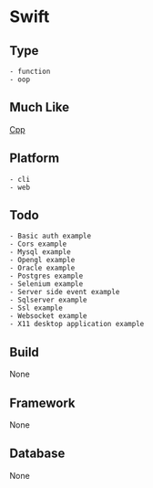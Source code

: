 # Swift

## Type
	- function
	- oop
## Much Like
[Cpp](CPP.md)
## Platform
	- cli
	- web
## Todo
	- Basic auth example
	- Cors example
	- Mysql example
	- Opengl example
	- Oracle example
	- Postgres example
	- Selenium example
	- Server side event example
	- Sqlserver example
	- Ssl example
	- Websocket example
	- X11 desktop application example
## Build
None
## Framework
None
## Database
None
